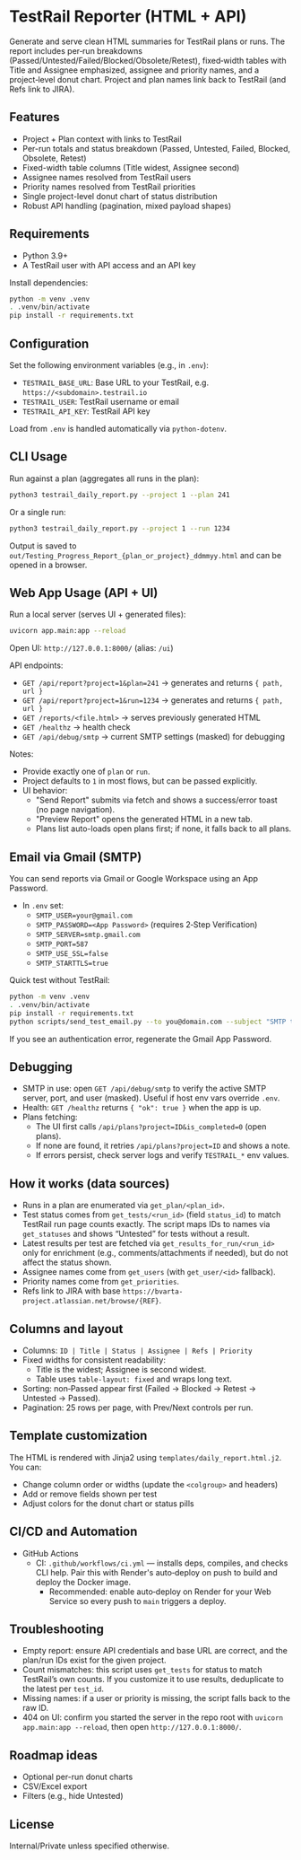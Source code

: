 # TestRail Reporter (HTML + API)

Generate and serve clean HTML summaries for TestRail plans or runs. The report includes per‑run breakdowns (Passed/Untested/Failed/Blocked/Obsolete/Retest), fixed‑width tables with Title and Assignee emphasized, assignee and priority names, and a project‑level donut chart. Project and plan names link back to TestRail (and Refs link to JIRA).

## Features
- Project + Plan context with links to TestRail
- Per-run totals and status breakdown (Passed, Untested, Failed, Blocked, Obsolete, Retest)
- Fixed-width table columns (Title widest, Assignee second)
- Assignee names resolved from TestRail users
- Priority names resolved from TestRail priorities
- Single project-level donut chart of status distribution
- Robust API handling (pagination, mixed payload shapes)

## Requirements
- Python 3.9+
- A TestRail user with API access and an API key

Install dependencies:

```bash
python -m venv .venv
. .venv/bin/activate
pip install -r requirements.txt
```

## Configuration
Set the following environment variables (e.g., in `.env`):

- `TESTRAIL_BASE_URL`: Base URL to your TestRail, e.g. `https://<subdomain>.testrail.io`
- `TESTRAIL_USER`: TestRail username or email
- `TESTRAIL_API_KEY`: TestRail API key

Load from `.env` is handled automatically via `python-dotenv`.

## CLI Usage

Run against a plan (aggregates all runs in the plan):

```bash
python3 testrail_daily_report.py --project 1 --plan 241
```

Or a single run:

```bash
python3 testrail_daily_report.py --project 1 --run 1234
```

Output is saved to `out/Testing_Progress_Report_{plan_or_project}_ddmmyy.html` and can be opened in a browser.

## Web App Usage (API + UI)

Run a local server (serves UI + generated files):

```bash
uvicorn app.main:app --reload
```

Open UI: `http://127.0.0.1:8000/` (alias: `/ui`)

API endpoints:
- `GET /api/report?project=1&plan=241` → generates and returns `{ path, url }`
- `GET /api/report?project=1&run=1234` → generates and returns `{ path, url }`
- `GET /reports/<file.html>` → serves previously generated HTML
- `GET /healthz` → health check
 - `GET /api/debug/smtp` → current SMTP settings (masked) for debugging

Notes:
- Provide exactly one of `plan` or `run`.
- Project defaults to `1` in most flows, but can be passed explicitly.
- UI behavior:
  - "Send Report" submits via fetch and shows a success/error toast (no page navigation).
  - "Preview Report" opens the generated HTML in a new tab.
  - Plans list auto-loads open plans first; if none, it falls back to all plans.

## Email via Gmail (SMTP)

You can send reports via Gmail or Google Workspace using an App Password.

- In `.env` set:
  - `SMTP_USER=your@gmail.com`
  - `SMTP_PASSWORD=<App Password>` (requires 2‑Step Verification)
  - `SMTP_SERVER=smtp.gmail.com`
  - `SMTP_PORT=587`
  - `SMTP_USE_SSL=false`
  - `SMTP_STARTTLS=true`

Quick test without TestRail:

```bash
python -m venv .venv
. .venv/bin/activate
pip install -r requirements.txt
python scripts/send_test_email.py --to you@domain.com --subject "SMTP test" --body "Hello"
```

If you see an authentication error, regenerate the Gmail App Password.

## Debugging

- SMTP in use: open `GET /api/debug/smtp` to verify the active SMTP server, port, and user (masked). Useful if host env vars override `.env`.
- Health: `GET /healthz` returns `{ "ok": true }` when the app is up.
- Plans fetching:
  - The UI first calls `/api/plans?project=ID&is_completed=0` (open plans).
  - If none are found, it retries `/api/plans?project=ID` and shows a note.
  - If errors persist, check server logs and verify `TESTRAIL_*` env values.

## How it works (data sources)
- Runs in a plan are enumerated via `get_plan/<plan_id>`.
- Test status comes from `get_tests/<run_id>` (field `status_id`) to match TestRail run page counts exactly. The script maps IDs to names via `get_statuses` and shows “Untested” for tests without a result.
- Latest results per test are fetched via `get_results_for_run/<run_id>` only for enrichment (e.g., comments/attachments if needed), but do not affect the status shown.
- Assignee names come from `get_users` (with `get_user/<id>` fallback).
- Priority names come from `get_priorities`.
- Refs link to JIRA with base `https://bvarta-project.atlassian.net/browse/{REF}`.

## Columns and layout
- Columns: `ID | Title | Status | Assignee | Refs | Priority`
- Fixed widths for consistent readability:
  - Title is the widest; Assignee is second widest.
  - Table uses `table-layout: fixed` and wraps long text.
- Sorting: non‑Passed appear first (Failed → Blocked → Retest → Untested → Passed).
- Pagination: 25 rows per page, with Prev/Next controls per run.

## Template customization
The HTML is rendered with Jinja2 using `templates/daily_report.html.j2`. You can:
- Change column order or widths (update the `<colgroup>` and headers)
- Add or remove fields shown per test
- Adjust colors for the donut chart or status pills

## CI/CD and Automation
- GitHub Actions
  - CI: `.github/workflows/ci.yml` — installs deps, compiles, and checks CLI help. Pair this with Render's auto‑deploy on push to build and deploy the Docker image.
    - Recommended: enable auto‑deploy on Render for your Web Service so every push to `main` triggers a deploy.

## Troubleshooting
- Empty report: ensure API credentials and base URL are correct, and the plan/run IDs exist for the given project.
- Count mismatches: this script uses `get_tests` for status to match TestRail’s own counts. If you customize it to use results, deduplicate to the latest per `test_id`.
- Missing names: if a user or priority is missing, the script falls back to the raw ID.
- 404 on UI: confirm you started the server in the repo root with `uvicorn app.main:app --reload`, then open `http://127.0.0.1:8000/`.

## Roadmap ideas
- Optional per-run donut charts
- CSV/Excel export
- Filters (e.g., hide Untested)

## License
Internal/Private unless specified otherwise.
